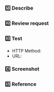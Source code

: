 ### 1️⃣ Describe

### 2️⃣ Review request

### 3️⃣ Test
- HTTP Method:
- URL:

### 4️⃣ Screenshot


### 5️⃣ Reference
